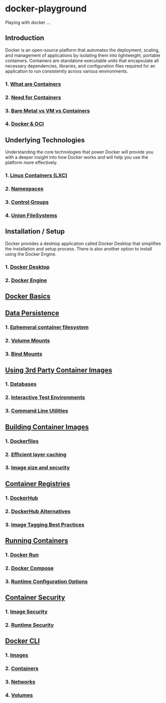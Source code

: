 # docker-playground

Playing with docker ...

## Introduction

Docker is an open-source platform that automates the deployment, scaling, and management of applications by isolating them into lightweight, portable containers. Containers are standalone executable units that encapsulate all necessary dependencies, libraries, and configuration files required for an application to run consistently across various environments.

### 1. [What are Containers](docs/introduction/whatAreContainers.md)

### 2. [Need for Containers](docs/introduction/needForContainers.md)

### 3. [Bare Metal vs VM vs Containers](docs/introduction/bm-vm-container.md)

### 4. [Docker & OCI](docs/introduction/oci.md)

## Underlying Technologies

Understanding the core technologies that power Docker will provide you with a deeper insight into how Docker works and will help you use the platform more effectively.

### 1. [Linux Containers (LXC)](docs/underlyingTech/linuxContainers.md)

### 2. [Namespaces](docs/underlyingTech/namespaces.md)

### 3. [Control Groups](docs/underlyingTech/controlGroups.md)

### 4. [Union FileSystems](docs/underlyingTech/unionFileSystems.md)

## Installation / Setup

Docker provides a desktop application called Docker Desktop that simplifies the installation and setup process. There is also another option to install using the Docker Engine.

### 1. [Docker Desktop](docs/installation-setup/dockerDesktop.md)

### 2. [Docker Engine](docs/installation-setup/dockerEngine.md)

## [Docker Basics](docs/dockerBasics/dockerBasics.md)

## [Data Persistence](docs/dataPersistence/dataPersistance.md)

### 1. [Ephemeral container filesystem](docs/dataPersistence/ephemeralFS.md)

### 2. [Volume Mounts](docs/dataPersistence/volumeMounts.md)

### 3. [Bind Mounts](docs/dataPersistence/bindMounts.md)

## [Using 3rd Party Container Images](docs/thirdPartyImages/usingThirdPartyImages.md)

### 1. [Databases](docs/thirdPartyImages/databases.md)

### 2. [Interactive Test Environments](docs/thirdPartyImages/interactiveTestEnvironments.md)

### 3. [Command Line Utilities](docs/thirdPartyImages/commandLineUtilities.md)

## [Building Container Images](docs/buildingContainerImages/buildingContainerImages.md)

### 1. [Dockerfiles](docs/buildingContainerImages/dockerfiles.md)

### 2. [Efficient layer caching](docs/buildingContainerImages/efficientLayerCaching.md)

### 3. [Image size and security](docs/buildingContainerImages/imageSizeAndSecurity.md)

## [Container Registries](docs/containerRegistries/containerRegistries.md)

### 1. [DockerHub](docs/containerRegistries/dockerHub.md)

### 2. [DockerHub Alternatives](docs/containerRegistries/dockerHubAlternatives.md)

### 3. [Image Tagging Best Practices](docs/containerRegistries/imageTaggingBestPractices.md)

## [Running Containers](docs/runningContainers/runningContainers.md)

### 1. [Docker Run](docs/runningContainers/dockerRun.md)

### 2. [Docker Compose](docs/runningContainers/dockerCompose.md)

### 3. [Runtime Configuration Options](docs/runningContainers/runtimeConfigurationOptions.md)

## [Container Security](docs/containerSecurity/containerSecurity.md)

### 1. [Image Security](docs/containerSecurity/imageSecurity.md)

### 2. [Runtime Security](docs/containerSecurity/runtimeSecurity.md)

## [Docker CLI](docs/dockerCLI/dockerCLI.md)

### 1. [Images](docs/dockerCLI/images.md)

### 2. [Containers](docs/dockerCLI/containers.md)

### 3. [Networks](docs/dockerCLI/networks.md)

### 4. [Volumes](docs/dockerCLI/volumes.md)
